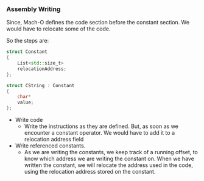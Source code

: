 ### Assembly Writing

Since, Mach-O defines the code section before the constant section. We would have
to relocate some of the code.

So the steps are:
```c++
struct Constant 
{
    List<std::size_t>
    relocationAddress;
};

struct CString : Constant
{
    char*
    value;
};
```
* Write code
    * Write the instructions as they are defined. But, as soon as we encounter a 
      constant operator. We would have to add it to a relocation address field 
* Write referenced constants.
    * As we are writing the constants, we keep track of a running offset, to know 
      which address we are writing the constant on. When we have written the 
      constant, we will relocate the address used in the code, using the relocation
      address stored on the constant.